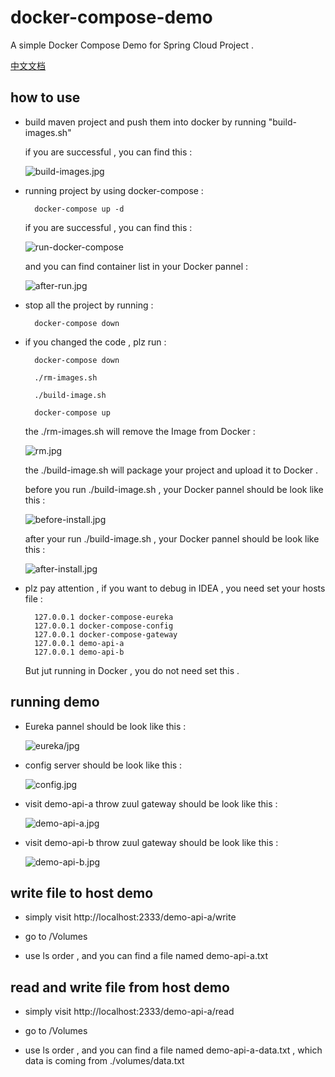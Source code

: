 # docker-compose-demo
A simple Docker Compose Demo for Spring Cloud Project .

[中文文档](http://www.liumapp.com/articles/2018/04/19/1524100110011.html) 

## how to use

* build maven project and push them into docker by running "build-images.sh"

    if you are successful , you can find this : 
    
    ![build-images.jpg](https://github.com/liumapp/docker-compose-demo/blob/master/pic/build-images.jpg)

* running project by using docker-compose :
 
        docker-compose up -d
        
    if you are successful , you can find this : 
    
    ![run-docker-compose](https://github.com/liumapp/docker-compose-demo/blob/master/pic/run-docker-compose-up.jpg)
    
    and you can find container list in your Docker pannel : 
    
    ![after-run.jpg](https://github.com/liumapp/docker-compose-demo/blob/master/pic/after-run.jpg) 
    
* stop all the project by running :

        docker-compose down          
        
* if you changed the code , plz run :

        docker-compose down 
        
        ./rm-images.sh
        
        ./build-image.sh
        
        docker-compose up
        
    the ./rm-images.sh will remove the Image from Docker : 
    
    ![rm.jpg](https://github.com/liumapp/docker-compose-demo/blob/master/pic/rm-images.jpg)
    
    the ./build-image.sh will package your project and upload it to Docker . 
    
    before you run ./build-image.sh , your Docker pannel should be look like this : 
    
    ![before-install.jpg](https://github.com/liumapp/docker-compose-demo/blob/master/pic/before-install-image.jpg)
    
    after your run ./build-image.sh  , your Docker pannel should be look like this : 
    
    ![after-install.jpg](https://github.com/liumapp/docker-compose-demo/blob/master/pic/after-install-image.jpg)
            
        
* plz pay attention , if you want to debug in IDEA , you need set your hosts file : 

        127.0.0.1 docker-compose-eureka
        127.0.0.1 docker-compose-config
        127.0.0.1 docker-compose-gateway
        127.0.0.1 demo-api-a
        127.0.0.1 demo-api-b                
        
  But jut running in Docker , you do not need set this . 
  
## running demo 

* Eureka pannel should be look like this :

    ![eureka/jpg](https://github.com/liumapp/docker-compose-demo/blob/master/pic/eureka.jpg)

* config server should be look like this :

    ![config.jpg](https://github.com/liumapp/docker-compose-demo/blob/master/pic/config-server.jpg)

* visit demo-api-a throw zuul gateway should be look like this :

    ![demo-api-a.jpg](https://github.com/liumapp/docker-compose-demo/blob/master/pic/demo-api-a.jpg)

* visit demo-api-b throw zuul gateway should be look like this :

    ![demo-api-b.jpg](https://github.com/liumapp/docker-compose-demo/blob/master/pic/demo-api-b.jpg)
    
## write file to host demo 

* simply visit http://localhost:2333/demo-api-a/write

* go to /Volumes

* use ls order , and you can find a file named demo-api-a.txt

## read and write file from host demo               

* simply visit http://localhost:2333/demo-api-a/read

* go to /Volumes

* use ls order , and you can find a file named demo-api-a-data.txt , which data is coming from ./volumes/data.txt
